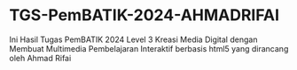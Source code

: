 # TGS-PemBATIK-2024-AHMADRIFAI
Ini Hasil Tugas PemBATIK 2024 Level 3 Kreasi Media Digital dengan Membuat Multimedia Pembelajaran Interaktif berbasis html5 yang dirancang oleh Ahmad Rifai
